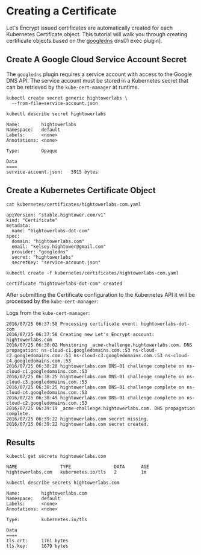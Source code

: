 # Creating a Certificate

Let's Encrypt issued certificates are automatically created for each Kubernetes Certificate object. This tutorial will walk you through creating certificate objects based on the [googledns](https://github.com/kelseyhightower/dns01-exec-plugins/tree/master/googledns) dns01 exec plugin].

## Create A Google Cloud Service Account Secret

The `googledns` plugin requires a service account with access to the Google DNS API. The service account must be stored in a Kubernetes secret that can be retrieved by the `kube-cert-manager` at runtime.

```
kubectl create secret generic hightowerlabs \
  --from-file=service-account.json
```

```
kubectl describe secret hightowerlabs
```
```
Name:        hightowerlabs
Namespace:   default
Labels:      <none>
Annotations: <none>

Type:        Opaque

Data
====
service-account.json:   3915 bytes
```

## Create a Kubernetes Certificate Object

```
cat kubernetes/certificates/hightowerlabs-com.yaml
```

```
apiVersion: "stable.hightower.com/v1"
kind: "Certificate"
metadata:
  name: "hightowerlabs-dot-com"
spec:
  domain: "hightowerlabs.com"
  email: "kelsey.hightower@gmail.com"
  provider: "googledns"
  secret: "hightowerlabs"
  secretKey: "service-account.json"
```

```
kubectl create -f kubernetes/certificates/hightowerlabs-com.yaml
```

```
certificate "hightowerlabs-dot-com" created
```

After submitting the Certificate configuration to the Kubernetes API it will be processed by the `kube-cert-manager`:

Logs from the `kube-cert-manager`:

```
2016/07/25 06:37:58 Processing certificate event: hightowerlabs-dot-com
2016/07/25 06:37:58 Creating new Let's Encrypt account: hightowerlabs.com
2016/07/25 06:38:02 Monitoring _acme-challenge.hightowerlabs.com. DNS propagation: ns-cloud-c1.googledomains.com.:53 ns-cloud-c2.googledomains.com.:53 ns-cloud-c3.googledomains.com.:53 ns-cloud-c4.googledomains.com.:53
2016/07/25 06:38:20 hightowerlabs.com DNS-01 challenge complete on ns-cloud-c1.googledomains.com.:53
2016/07/25 06:38:25 hightowerlabs.com DNS-01 challenge complete on ns-cloud-c3.googledomains.com.:53
2016/07/25 06:38:25 hightowerlabs.com DNS-01 challenge complete on ns-cloud-c4.googledomains.com.:53
2016/07/25 06:38:49 hightowerlabs.com DNS-01 challenge complete on ns-cloud-c2.googledomains.com.:53
2016/07/25 06:39:19 _acme-challenge.hightowerlabs.com. DNS propagation complete.
2016/07/25 06:39:22 hightowerlabs.com secret missing.
2016/07/25 06:39:22 hightowerlabs.com secret created.
```

## Results

```
kubectl get secrets hightowerlabs.com
```
```
NAME                TYPE                DATA      AGE
hightowerlabs.com   kubernetes.io/tls   2         1m
```

```
kubectl describe secrets hightowerlabs.com
```
```
Name:        hightowerlabs.com
Namespace:   default
Labels:      <none>
Annotations: <none>

Type:        kubernetes.io/tls

Data
====
tls.crt:     1761 bytes
tls.key:     1679 bytes
```